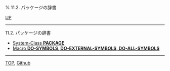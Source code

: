 % 11.2. パッケージの辞書

[UP](11.html)  

---

11.2. パッケージの辞書

- [System-Class **PACKAGE**](11.2.package.html)
- [Macro **DO-SYMBOLS, DO-EXTERNAL-SYMBOLS, DO-ALL-SYMBOLS**](11.2.do-symbols.html)

---
[TOP](index.html),  [Github](https://github.com/nptcl/npt-japanese)

